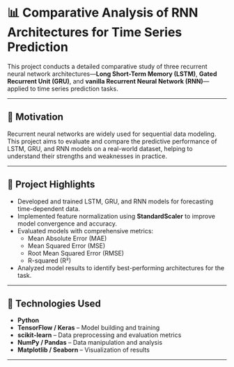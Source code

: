 # 📊 Comparative Analysis of RNN Architectures for Time Series Prediction

This project conducts a detailed comparative study of three recurrent neural network architectures—**Long Short-Term Memory (LSTM)**, **Gated Recurrent Unit (GRU)**, and **vanilla Recurrent Neural Network (RNN)**—applied to time series prediction tasks.

---

## 🧩 Motivation

Recurrent neural networks are widely used for sequential data modeling. This project aims to evaluate and compare the predictive performance of LSTM, GRU, and RNN models on a real-world dataset, helping to understand their strengths and weaknesses in practice.

---

## 🧪 Project Highlights

- Developed and trained LSTM, GRU, and RNN models for forecasting time-dependent data.
- Implemented feature normalization using **StandardScaler** to improve model convergence and accuracy.
- Evaluated models with comprehensive metrics:
  - Mean Absolute Error (MAE)
  - Mean Squared Error (MSE)
  - Root Mean Squared Error (RMSE)
  - R-squared (R²)
- Analyzed model results to identify best-performing architectures for the task.

---

## 🔧 Technologies Used

- **Python**
- **TensorFlow / Keras** – Model building and training
- **scikit-learn** – Data preprocessing and evaluation metrics
- **NumPy / Pandas** – Data manipulation and analysis
- **Matplotlib / Seaborn** – Visualization of results

---
